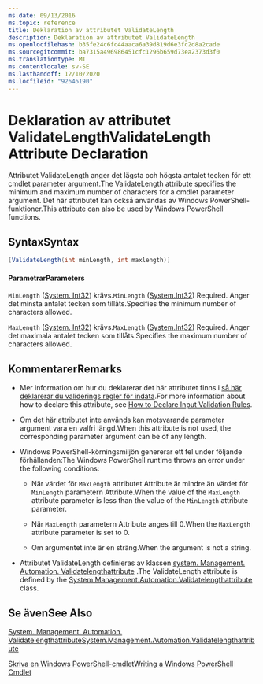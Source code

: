 ```yaml
---
ms.date: 09/13/2016
ms.topic: reference
title: Deklaration av attributet ValidateLength
description: Deklaration av attributet ValidateLength
ms.openlocfilehash: b35fe24c6fc44aaca6a39d819d6e3fc2d8a2cade
ms.sourcegitcommit: ba7315a496986451cfc1296b659d73ea2373d3f0
ms.translationtype: MT
ms.contentlocale: sv-SE
ms.lasthandoff: 12/10/2020
ms.locfileid: "92646190"
---
```

# <a name="validatelength-attribute-declaration"></a><span data-ttu-id="6ae89-103">Deklaration av attributet ValidateLength</span><span class="sxs-lookup"><span data-stu-id="6ae89-103">ValidateLength Attribute Declaration</span></span>

<span data-ttu-id="6ae89-104">Attributet ValidateLength anger det lägsta och högsta antalet tecken för ett cmdlet parameter argument.</span><span class="sxs-lookup"><span data-stu-id="6ae89-104">The ValidateLength attribute specifies the minimum and maximum number of characters for a cmdlet parameter argument.</span></span> <span data-ttu-id="6ae89-105">Det här attributet kan också användas av Windows PowerShell-funktioner.</span><span class="sxs-lookup"><span data-stu-id="6ae89-105">This attribute can also be used by Windows PowerShell functions.</span></span>

## <a name="syntax"></a><span data-ttu-id="6ae89-106">Syntax</span><span class="sxs-lookup"><span data-stu-id="6ae89-106">Syntax</span></span>

```csharp
[ValidateLength(int minLength, int maxlength)]
```

#### <a name="parameters"></a><span data-ttu-id="6ae89-107">Parametrar</span><span class="sxs-lookup"><span data-stu-id="6ae89-107">Parameters</span></span>

<span data-ttu-id="6ae89-108">`MinLength` ([System. Int32](/dotnet/api/System.Int32)) krävs.</span><span class="sxs-lookup"><span data-stu-id="6ae89-108">`MinLength` ([System.Int32](/dotnet/api/System.Int32)) Required.</span></span> <span data-ttu-id="6ae89-109">Anger det minsta antalet tecken som tillåts.</span><span class="sxs-lookup"><span data-stu-id="6ae89-109">Specifies the minimum number of characters allowed.</span></span>

<span data-ttu-id="6ae89-110">`MaxLength` ([System. Int32](/dotnet/api/System.Int32)) krävs.</span><span class="sxs-lookup"><span data-stu-id="6ae89-110">`MaxLength` ([System.Int32](/dotnet/api/System.Int32)) Required.</span></span> <span data-ttu-id="6ae89-111">Anger det maximala antalet tecken som tillåts.</span><span class="sxs-lookup"><span data-stu-id="6ae89-111">Specifies the maximum number of characters allowed.</span></span>

## <a name="remarks"></a><span data-ttu-id="6ae89-112">Kommentarer</span><span class="sxs-lookup"><span data-stu-id="6ae89-112">Remarks</span></span>

- <span data-ttu-id="6ae89-113">Mer information om hur du deklarerar det här attributet finns i [så här deklarerar du validerings regler för indata](./how-to-validate-parameter-input.md).</span><span class="sxs-lookup"><span data-stu-id="6ae89-113">For more information about how to declare this attribute, see [How to Declare Input Validation Rules](./how-to-validate-parameter-input.md).</span></span>

- <span data-ttu-id="6ae89-114">Om det här attributet inte används kan motsvarande parameter argument vara en valfri längd.</span><span class="sxs-lookup"><span data-stu-id="6ae89-114">When this attribute is not used, the corresponding parameter argument can be of any length.</span></span>

- <span data-ttu-id="6ae89-115">Windows PowerShell-körningsmiljön genererar ett fel under följande förhållanden:</span><span class="sxs-lookup"><span data-stu-id="6ae89-115">The Windows PowerShell runtime throws an error under the following conditions:</span></span>

  - <span data-ttu-id="6ae89-116">När värdet för `MaxLength` attributet Attribute är mindre än värdet för `MinLength` parametern Attribute.</span><span class="sxs-lookup"><span data-stu-id="6ae89-116">When the value of the `MaxLength` attribute parameter is less than the value of the `MinLength` attribute parameter.</span></span>

  - <span data-ttu-id="6ae89-117">När `MaxLength` parametern Attribute anges till 0.</span><span class="sxs-lookup"><span data-stu-id="6ae89-117">When the `MaxLength` attribute parameter is set to 0.</span></span>

  - <span data-ttu-id="6ae89-118">Om argumentet inte är en sträng.</span><span class="sxs-lookup"><span data-stu-id="6ae89-118">When the argument is not a string.</span></span>

- <span data-ttu-id="6ae89-119">Attributet ValidateLength definieras av klassen [system. Management. Automation. Validatelengthattribute](/dotnet/api/System.Management.Automation.ValidateLengthAttribute) .</span><span class="sxs-lookup"><span data-stu-id="6ae89-119">The ValidateLength attribute is defined by the [System.Management.Automation.Validatelengthattribute](/dotnet/api/System.Management.Automation.ValidateLengthAttribute) class.</span></span>

## <a name="see-also"></a><span data-ttu-id="6ae89-120">Se även</span><span class="sxs-lookup"><span data-stu-id="6ae89-120">See Also</span></span>

[<span data-ttu-id="6ae89-121">System. Management. Automation. Validatelengthattribute</span><span class="sxs-lookup"><span data-stu-id="6ae89-121">System.Management.Automation.Validatelengthattribute</span></span>](/dotnet/api/System.Management.Automation.ValidateLengthAttribute)

[<span data-ttu-id="6ae89-122">Skriva en Windows PowerShell-cmdlet</span><span class="sxs-lookup"><span data-stu-id="6ae89-122">Writing a Windows PowerShell Cmdlet</span></span>](./writing-a-windows-powershell-cmdlet.md)
